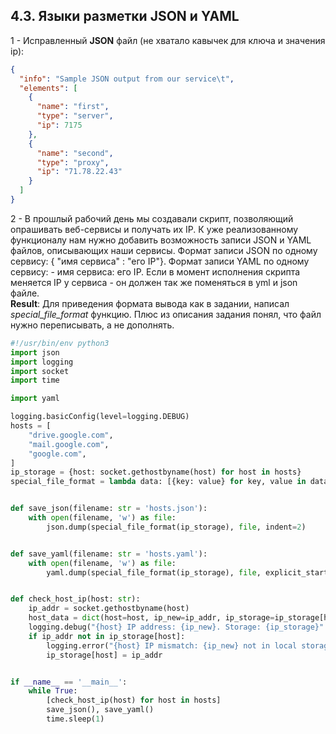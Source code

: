 ## 4.3. Языки разметки JSON и YAML
 
1 - Исправленный __JSON__ файл (не хватало кавычек для ключа и значения ip):
```json
{
  "info": "Sample JSON output from our service\t",
  "elements": [
    {
      "name": "first",
      "type": "server",
      "ip": 7175
    },
    {
      "name": "second",
      "type": "proxy",
      "ip": "71.78.22.43"
    }
  ]
}
```  


2 - В прошлый рабочий день мы создавали скрипт, позволяющий опрашивать веб-сервисы и получать их IP. К уже 
реализованному функционалу нам нужно добавить возможность записи JSON и YAML файлов, описывающих наши сервисы. Формат 
записи JSON по одному сервису: { "имя сервиса" : "его IP"}. Формат записи YAML по одному сервису: - имя сервиса: его 
IP. Если в момент исполнения скрипта меняется IP у сервиса - он должен так же поменяться в yml и json файле.  
__Result__: Для приведения формата вывода как в задании, написал _special_file_format_ функцию. Плюс из описания задания
понял, что файл нужно переписывать, а не дополнять.
```python
#!/usr/bin/env python3
import json
import logging
import socket
import time

import yaml

logging.basicConfig(level=logging.DEBUG)
hosts = [
    "drive.google.com",
    "mail.google.com",
    "google.com",
]
ip_storage = {host: socket.gethostbyname(host) for host in hosts}
special_file_format = lambda data: [{key: value} for key, value in data.items()]


def save_json(filename: str = 'hosts.json'):
    with open(filename, 'w') as file:
        json.dump(special_file_format(ip_storage), file, indent=2)


def save_yaml(filename: str = 'hosts.yaml'):
    with open(filename, 'w') as file:
        yaml.dump(special_file_format(ip_storage), file, explicit_start=True, indent=2)


def check_host_ip(host: str):
    ip_addr = socket.gethostbyname(host)
    host_data = dict(host=host, ip_new=ip_addr, ip_storage=ip_storage[host])
    logging.debug("{host} IP address: {ip_new}. Storage: {ip_storage}".format(**host_data))
    if ip_addr not in ip_storage[host]:
        logging.error("{host} IP mismatch: {ip_new} not in local storage {ip_storage}".format(**host_data))
        ip_storage[host] = ip_addr


if __name__ == '__main__':
    while True:
        [check_host_ip(host) for host in hosts]
        save_json(), save_yaml()
        time.sleep(1)
```
